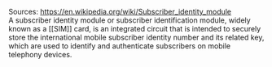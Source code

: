 Sources:
https://en.wikipedia.org/wiki/Subscriber_identity_module
\
A subscriber identity module or subscriber identification module, widely known as a [[SIM]] card, is an integrated circuit that is intended to securely store the international mobile subscriber identity number and its related key, which are used to identify and authenticate subscribers on mobile telephony devices.
